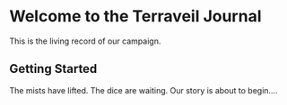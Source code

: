 # Welcome to the Terraveil Journal

This is the living record of our campaign.

## Getting Started

The mists have lifted. The dice are waiting. Our story is about to begin....